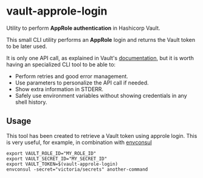 # vault-approle-login
Utility to perform **AppRole authentication** in Hashicorp Vault.

This small CLI utility performs an **AppRole** login and returns the Vault token to be later used.

It is only one API call, as explained in Vault's [documentation](https://www.vaultproject.io/docs/auth/approle.html#via-the-api), but it is worth having an specialized CLI tool to be able to:
- Perform retries and good error management.
- Use parameters to personalize the API call if needed.
- Show extra information in STDERR.
- Safely use environment variables without showing credentials in any shell history.

## Usage
This tool has been created to retrieve a Vault token using approle login. This is very useful, for example, in combination with [envconsul](https://github.com/hashicorp/envconsul)
```
export VAULT_ROLE_ID="MY_ROLE_ID"
export VAULT_SECRET_ID="MY_SECRET_ID"
export VAULT_TOKEN=$(vault-approle-login)
envconsul -secret="victoria/secrets" another-command
```
